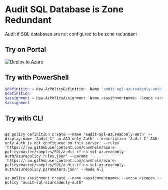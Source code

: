# Audit SQL Database is Zone Redundant

Audit if SQL databases are not configured to be zone redundant

## Try on Portal

[![Deploy to Azure](http://azuredeploy.net/deploybutton.png)](https://portal.azure.com/#blade/Microsoft_Azure_Policy/CreatePolicyDefinitionBlade/uri/https%3A%2F%2Fraw.githubusercontent.com%2Fdavmhelm%2Fazure-policy%2Fmaster%2Fsamples%2FSQL%2Faudit-if-no-sql-azureadonly-auth%2Fazurepolicy.json)

## Try with PowerShell

````powershell
$definition = New-AzPolicyDefinition -Name "audit-sql-azureadonly-auth" -DisplayName "Audit If no AAD-only Auth" -description "Audit If AAD-only Auth is not configured on this server" -Policy 'https://raw.githubusercontent.com/davmhelm/azure-policy/master/samples/SQL/audit-if-no-sql-azureadonly-auth/azurepolicy.rules.json' -Parameter 'https://raw.githubusercontent.com/davmhelm/azure-policy/master/samples/SQL/audit-if-no-sql-azureadonly-auth/azurepolicy.parameters.json' -Mode All
$definition
$assignment = New-AzPolicyAssignment -Name <assignmentname> -Scope <scope>  -PolicyDefinition $definition
$assignment 
````

## Try with CLI

````cli

az policy definition create --name 'audit-sql-azureadonly-auth' --display-name 'Audit If no AAD-only Auth' --description 'Audit If AAD-only Auth is not configured on this server' --rules 'https://raw.githubusercontent.com/davmhelm/azure-policy/master/samples/SQL/audit-if-no-sql-azureadonly-auth/azurepolicy.rules.json' --params 'https://raw.githubusercontent.com/davmhelm/azure-policy/master/samples/SQL/audit-if-no-sql-azureadonly-auth/azurepolicy.parameters.json' --mode All

az policy assignment create --name <assignmentname> --scope <scope> --policy "audit-sql-azureadonly-auth" 

````
